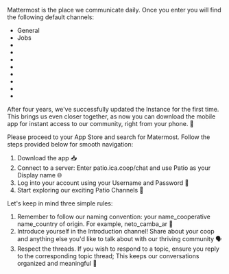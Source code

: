Mattermost is the place we communicate daily. Once you enter you will find the following default channels: 

- General
- Jobs
- 
- 
- 
- 
- 
- 
- 
- 

After four years, we've successfully updated the Instance for the first time. This brings us even closer together, as now you can download the mobile app for instant access to our community, right from your phone. 📱

Please proceed to your App Store and search for Matermost. Follow the steps provided below for smooth navigation:

1. Download the app 📥
2. Connect to a server: Enter patio.ica.coop/chat and use Patio as your Display name 🌐
3. Log into your account using your Username and Password 🔐
4. Start exploring our exciting Patio Channels 🚀

Let's keep in mind three simple rules:

1. Remember to follow our naming convention: your name_cooperative name_country of origin. For example, neto_camba_ar 👥
2. Introduce yourself in the Introduction channel! Share about your coop and anything else you'd like to talk about with our thriving community 🗣️
3. Respect the threads. If you wish to respond to a topic, ensure you reply to the corresponding topic thread; This keeps our conversations organized and meaningful 📜
